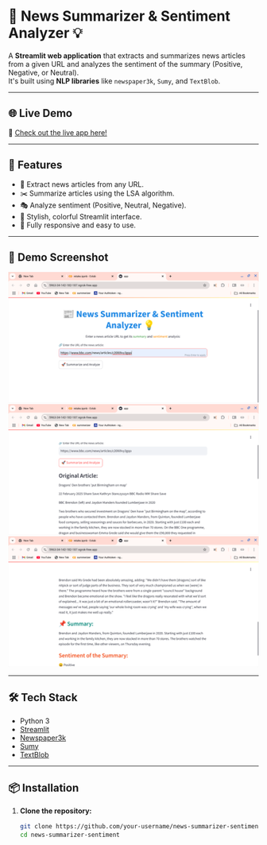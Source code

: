 # 📰 News Summarizer & Sentiment Analyzer 💡

A **Streamlit web application** that extracts and summarizes news articles from a given URL and analyzes the sentiment of the summary (Positive, Negative, or Neutral).  
It's built using **NLP libraries** like `newspaper3k`, `Sumy`, and `TextBlob`.

---

## 🌐 Live Demo

🔗 [Check out the live app here!]([https://your-app-url.streamlit.app/](https://news-summarizer-2-sg8rsnnccpwappn3czwwvxo.streamlit.app/))

---
## 🚀 Features

- 🔗 Extract news articles from any URL.
- ✂️ Summarize articles using the LSA algorithm.
- 🎭 Analyze sentiment (Positive, Neutral, Negative).
- 🎨 Stylish, colorful Streamlit interface.
- 📱 Fully responsive and easy to use.

---

## 📸 Demo Screenshot

![News Summarizer Screenshot](Screenshot1.png)
![News Summarizer Screenshot](Screenshot2.png)
![News Summarizer Screenshot](Screenshot3.png)

---


## 🛠️ Tech Stack

- Python 3
- [Streamlit](https://streamlit.io/)
- [Newspaper3k](https://github.com/codelucas/newspaper)
- [Sumy](https://github.com/miso-belica/sumy)
- [TextBlob](https://textblob.readthedocs.io/en/dev/)

---

## 📦 Installation

1. **Clone the repository:**
   ```bash
   git clone https://github.com/your-username/news-summarizer-sentiment.git
   cd news-summarizer-sentiment
